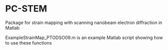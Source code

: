 # PC-STEM
Package for strain mapping with scanning nanobeam electron diffraction in Matlab

ExampleStrainMap_PTODSO09.m   is an example Matlab script showing how to use these functions
